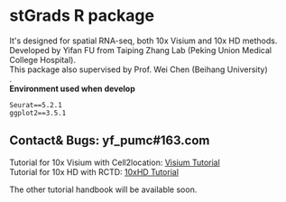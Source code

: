 # stGrads R package

It's designed for spatial RNA-seq, both 10x Visium and 10x HD methods.  
Developed by Yifan FU from Taiping Zhang Lab (Peking Union Medical College Hospital).  
This package also supervised by Prof. Wei Chen (Beihang University)  
.  
**Environment used when develop**
```
Seurat==5.2.1  
ggplot2==3.5.1
```
Contact& Bugs: yf_pumc#163.com  
---  
Tutorial for 10x Visium with Cell2location: [Visium Tutorial](Demo_for_Visium.r)  
Tutorial for 10x HD with RCTD: [10xHD Tutorial](Demo_stGrads_HD.rmd)  


The other tutorial handbook will be available soon.
